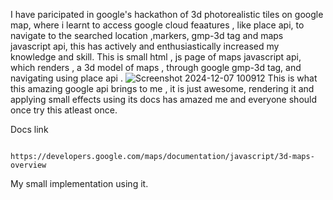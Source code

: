 I have    paricipated in google's hackathon of 3d photorealistic tiles on google map, where i learnt to access google cloud feaatures , like place api, to navigate to the searched location ,markers, gmp-3d tag and maps javascript api, this has actively and enthusiastically increased my knowledge and skill.
This is small html , js page of maps javascript api, which renders , a 3d model of maps , through google gmp-3d tag, and navigating using place api .
![Screenshot 2024-12-07 100912](https://github.com/user-attachments/assets/0a41fbd2-b5e0-4763-9c53-a7bf569951db)
This is what this amazing google api brings to me , it is just awesome, rendering it and applying small effects using its docs has amazed me and everyone should once try this atleast once.

Docs link

              https://developers.google.com/maps/documentation/javascript/3d-maps-overview

My small implementation using it.

